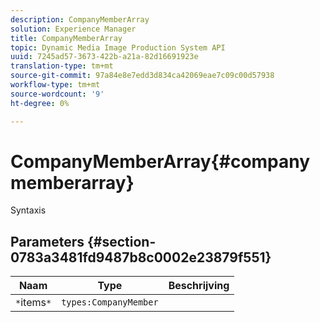 ```yaml
---
description: CompanyMemberArray
solution: Experience Manager
title: CompanyMemberArray
topic: Dynamic Media Image Production System API
uuid: 7245ad57-3673-422b-a21a-82d16691923e
translation-type: tm+mt
source-git-commit: 97a84e8e7edd3d834ca42069eae7c09c00d57938
workflow-type: tm+mt
source-wordcount: '9'
ht-degree: 0%

---
```



# CompanyMemberArray{#companymemberarray}

Syntaxis

## Parameters {#section-0783a3481fd9487b8c0002e23879f551}

| Naam | Type | Beschrijving |
|---|---|---|
| `*`items`*` | `types:CompanyMember` |  |

